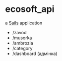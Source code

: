 # ecosoft_api

a [Sails](http://sailsjs.org) application



- /zavod
- /musorka
- /ambrozia
- /category
- /dashboard (адмінка)